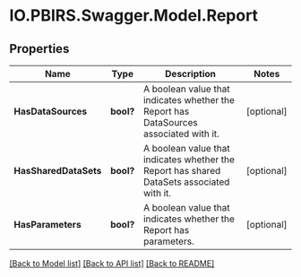 # IO.PBIRS.Swagger.Model.Report
## Properties

Name | Type | Description | Notes
------------ | ------------- | ------------- | -------------
**HasDataSources** | **bool?** | A boolean value that indicates whether the Report has DataSources associated with it. | [optional] 
**HasSharedDataSets** | **bool?** | A boolean value that indicates whether the Report has shared DataSets associated with it. | [optional] 
**HasParameters** | **bool?** | A boolean value that indicates whether the Report has parameters. | [optional] 

[[Back to Model list]](../README.md#documentation-for-models) [[Back to API list]](../README.md#documentation-for-api-endpoints) [[Back to README]](../README.md)

